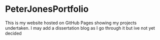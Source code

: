 # PeterJonesPortfolio

This is my website hosted on GitHub Pages showing my projects undertaken. I may add a dissertation blog as I go through it but ive not yet decided 
